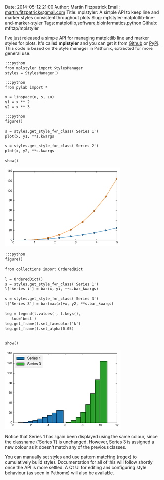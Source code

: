 Date: 2014-05-12 21:00
Author: Martin Fitzpatrick
Email: martin.fitzpatrick@gmail.com
Title: mplstyler: A simple API to keep line and marker styles consistent throughout plots
Slug: mplstyler-matplotlib-line-and-marker-styler
Tags: matplotlib,software,bioinformatics,python
Github: mfitzp/mplstyler

I've just released a simple API for managing matplotlib line and marker styles for plots. It's called **mplstyler** and you can get it from [Github][mplstyler-github] or [PyPi][mplstyler-pypi]. This code is based on the style manager in Pathomx, extracted for more general use.

<!-- PELICAN_END_SUMMARY -->

    :::python
    from mplstyler import StylesManager
    styles = StylesManager()     

<!-- -->

    :::python
    from pylab import *

    x = linspace(0, 5, 10)
    y1 = x ** 2
    y2 = x ** 3

<!-- -->

    :::python
    figure()
    
    s = styles.get_style_for_class('Series 1')
    plot(x, y1, **s.kwargs)
    
    s = styles.get_style_for_class('Series 2')
    plot(x, y2, **s.kwargs)
    
    show()


![Image 2](https://raw.githubusercontent.com/mfitzp/mplstyler/master/output_3_0.png)

    :::python
    figure()

    from collections import OrderedDict

    l = OrderedDict()
    s = styles.get_style_for_class('Series 1')
    l['Series 1'] = bar(x, y1, **s.bar_kwargs)
    
    s = styles.get_style_for_class('Series 3')
    l['Series 3'] = bar(max(x)+x, y2, **s.bar_kwargs)
    
    leg = legend(l.values(), l.keys(),
       loc='best') 
    leg.get_frame().set_facecolor('k')                      
    leg.get_frame().set_alpha(0.05)     
    
    
    show()


![Image 2](https://raw.githubusercontent.com/mfitzp/mplstyler/master/output_4_0.png)

Notice that Series 1 has again been displayed using the same colour, since the classname ('Series 1')
is unchanged. However, Series 3 is assigned a new colour as it doesn't match any of the previous classes. 

You can manually set styles and use pattern matching (regex) to cumulatively build styles. Documentation for all of this will follow shortly once the API is more settled. A Qt UI for editing and configuring style behaviour (as seen in Pathomx) will also be available.

[mplstyler-github]: https://github.com/mfitzp/mplstyler
[mplstyler-pypi]: https://pypi.python.org/pypi/mplstyler

